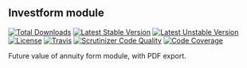 Investform module
--

[![Total Downloads](https://poser.pugx.org/webcms2/investform-module/downloads.png)](https://packagist.org/packages/webcms2/investform-module)
[![Latest Stable Version](https://poser.pugx.org/webcms2/investform-module/v/stable.png)](https://github.com/webcms2/investform-module/releases)
[![Latest Unstable Version](https://poser.pugx.org/webcms2/investform-module/v/unstable.png)](https://packagist.org/packages/webcms2/investform-module)
[![License](https://poser.pugx.org/webcms2/investform-module/license.png)](https://packagist.org/packages/webcms2/investform-module)
[![Travis](https://travis-ci.org/ufik/Investform-module.svg?branch=master)](https://travis-ci.org/ufik/Investform-module.svg?branch=master)
[![Scrutinizer Code Quality](https://scrutinizer-ci.com/g/ufik/investform-module/badges/quality-score.png?b=master)](https://scrutinizer-ci.com/g/ufik/investform-module/?branch=master)
[![Code Coverage](https://scrutinizer-ci.com/g/ufik/investform-module/badges/coverage.png?b=master)](https://scrutinizer-ci.com/g/ufik/investform-module/?branch=master)

Future value of annuity form module, with PDF export.
